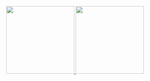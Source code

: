 <div align="center">
  <a href="https://github.com/Paloma-Regis-Ferreira">
  <img height="180em" src="https://github-readme-stats.vercel.app/api?username=Paloma-Regis-Ferreirai&show_icons=true&theme=dracula&include_all_commits=true&count_private=true"/>
  <img height="180em" src="https://github-readme-stats.vercel.app/api/top-langs/?username=Paloma-Regis-Ferreira&layout=compact&langs_count=7&theme=dracula"/>
</div>
